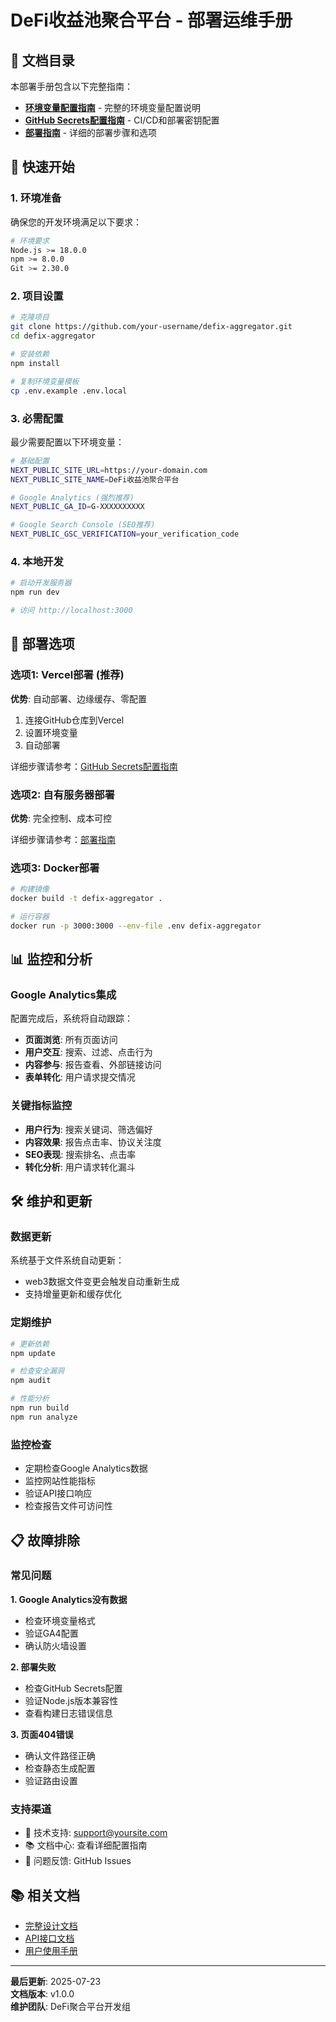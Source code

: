 # DeFi收益池聚合平台 - 部署运维手册

## 📖 文档目录

本部署手册包含以下完整指南：

- **[环境变量配置指南](./ENVIRONMENT_SETUP.md)** - 完整的环境变量配置说明
- **[GitHub Secrets配置指南](./GITHUB_SECRETS.md)** - CI/CD和部署密钥配置
- **[部署指南](./DEPLOYMENT.md)** - 详细的部署步骤和选项

## 🚀 快速开始

### 1. 环境准备

确保您的开发环境满足以下要求：

```bash
# 环境要求
Node.js >= 18.0.0
npm >= 8.0.0
Git >= 2.30.0
```

### 2. 项目设置

```bash
# 克隆项目
git clone https://github.com/your-username/defix-aggregator.git
cd defix-aggregator

# 安装依赖
npm install

# 复制环境变量模板
cp .env.example .env.local
```

### 3. 必需配置

最少需要配置以下环境变量：

```bash
# 基础配置
NEXT_PUBLIC_SITE_URL=https://your-domain.com
NEXT_PUBLIC_SITE_NAME=DeFi收益池聚合平台

# Google Analytics (强烈推荐)
NEXT_PUBLIC_GA_ID=G-XXXXXXXXXX

# Google Search Console (SEO推荐)
NEXT_PUBLIC_GSC_VERIFICATION=your_verification_code
```

### 4. 本地开发

```bash
# 启动开发服务器
npm run dev

# 访问 http://localhost:3000
```

## 🔧 部署选项

### 选项1: Vercel部署 (推荐)

**优势**: 自动部署、边缘缓存、零配置

1. 连接GitHub仓库到Vercel
2. 设置环境变量
3. 自动部署

详细步骤请参考：[GitHub Secrets配置指南](./GITHUB_SECRETS.md)

### 选项2: 自有服务器部署

**优势**: 完全控制、成本可控

详细步骤请参考：[部署指南](./DEPLOYMENT.md)

### 选项3: Docker部署

```bash
# 构建镜像
docker build -t defix-aggregator .

# 运行容器
docker run -p 3000:3000 --env-file .env defix-aggregator
```

## 📊 监控和分析

### Google Analytics集成

配置完成后，系统将自动跟踪：

- **页面浏览**: 所有页面访问
- **用户交互**: 搜索、过滤、点击行为
- **内容参与**: 报告查看、外部链接访问
- **表单转化**: 用户请求提交情况

### 关键指标监控

- **用户行为**: 搜索关键词、筛选偏好
- **内容效果**: 报告点击率、协议关注度
- **SEO表现**: 搜索排名、点击率
- **转化分析**: 用户请求转化漏斗

## 🛠️ 维护和更新

### 数据更新

系统基于文件系统自动更新：
- web3数据文件变更会触发自动重新生成
- 支持增量更新和缓存优化

### 定期维护

```bash
# 更新依赖
npm update

# 检查安全漏洞
npm audit

# 性能分析
npm run build
npm run analyze
```

### 监控检查

- 定期检查Google Analytics数据
- 监控网站性能指标
- 验证API接口响应
- 检查报告文件可访问性

## 📋 故障排除

### 常见问题

**1. Google Analytics没有数据**
- 检查环境变量格式
- 验证GA4配置
- 确认防火墙设置

**2. 部署失败**
- 检查GitHub Secrets配置
- 验证Node.js版本兼容性
- 查看构建日志错误信息

**3. 页面404错误**
- 确认文件路径正确
- 检查静态生成配置
- 验证路由设置

### 支持渠道

- 📧 技术支持: support@yoursite.com
- 📚 文档中心: 查看详细配置指南
- 🐛 问题反馈: GitHub Issues

## 📚 相关文档

- [完整设计文档](../DeFi收益池聚合系统-完整设计文档.md)
- [API接口文档](../api/)
- [用户使用手册](../user-guide/)

---

**最后更新**: 2025-07-23  
**文档版本**: v1.0.0  
**维护团队**: DeFi聚合平台开发组